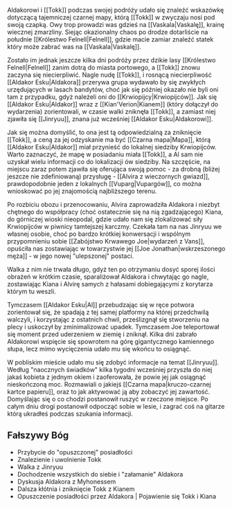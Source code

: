 Aldakorowi i [[Tokk]] podczas swojej podróży udało się znaleźć wskazówkę dotyczącą tajemniczej czarnej mapy, którą [[Tokk]] w zwyczaju nosi pod swoją czapką. Owy trop prowadzi was gdzieś na [[Vaskala|Vaskalę]], krainę wiecznej zmarzliny. Siejąc okazionalny chaos po drodze dotarliście na południe [[Królestwo Felnell|Felnell]], gdzie macie zamiar znaleźć statek który może zabrać was na [[Vaskala|Vaskalę]].

Zostało im jednak jeszcze kilka dni podróży przez dzikie lasy [[Królestwo Felnell|Felnell]] zanim dotrą do miasta portowego, a [[Tokk]] znowu zaczyna się niecierpliwić. Nagle nudę [[Tokk]], i rosnącą niecierpliwość [[Aldakor Esku|Aldakora]] przerywa grupa wydawało by się zwykłych urzędujących w lasach bandytów, choć jak się później okazało nie byli oni tam z przypadku, gdyż należeli oni do [[Krwiopijcy|Krwiopijców]]. Jak się [[Aldakor Esku|Aldakor]] wraz z [[Kian'Verion|Kianem]] (który dołączył do wydarzenia) zorientowali, w czasie walki zniknęła [[Tokk]], a zamiast niej zjawiła się [[Jinryuu]], znana już wcześniej [[Aldakor Esku|Aldakorowi]].

Jak się można domyślić, to ona jest tą odpowiedzialną za zniknięcie [[Tokk]], a ceną za jej odzyskanie ma być [[Czarna mapa|Mapa]], którą [[Aldakor Esku|Aldakor]] miał przynieść do lokalnej siedziby Krwiopijców. Warto zaznaczyć, że mapę w posiadaniu miała [[Tokk]], a Al sam nie uzyskał wielu informacji co do lokalizacji ów siedziby. Na szczęście, na miejscu zaraz potem zjawiła się oferująca swoją pomoc - za drobną (bliżej jeszcze nie zdefiniowaną) przysługę - [[Alvira z wieczornych gwiazd]], prawdopodobnie jeden z lokalnych [[Vuparg|Vupargów]], co można wnioskować po jej znajomością najbliższego terenu.

Po rozbiciu obozu i przenocowaniu, Alvira zaprowadziła Aldakora i niezbyt chętnego do współpracy (choć ostatecznie się na nią zgadzającego) Kiana, do górniczej wioski nieopodal, gdzie udało nam się zlokalizować siły Krwiopijców w piwnicy tamtejszej karczmy. Czekała tam na nas Jinryuu we własnej osobie, choć po bardzo krótkiej konwersacji i wspólnym przypomnieniu sobie [[Zabójstwo Krwawego Joe|wydarzeń z Vans]], opuściła nas zostawiając w towarzystwie jej [[Joe Jonathan|wskrzeszonego męża]] - w jego nowej "ulepszonej" postaci.

Walka z nim nie trwała długo, gdyż ten po otrzymaniu dosyć sporej ilości obrażeń w krótkim czasie, sparaliżował Aldakora i chwytając go nagle, zostawiając Kiana i Alvirę samych z hałasami dobiegającymi z korytarza którym tu weszli. 

Tymczasem [[Aldakor Esku|Al]] przebudzając się w ręce potwora zorientował się, że spadają z tej samej platformy na której przedchwilą walczyli, i korzystając z ostatnich chwil, prześlizgnął się stworzeniu na plecy i uskoczył by zminimalizować upadek. Tymczasem Joe teleportował się moment przed uderzeniem w ziemię i zniknął. Kilka dni zabrało Aldakorowi wspięcie się spowrotem na górę gigantycznego kamiennego słupa, lecz mimo wycięczenia udało mu się wkońcu to osiągnąć.

W pobliskim mieście udało mu się zdobyć informacje na temat [[Jinryuu]]. Według "naocznych świadków" kilka tygodni wcześniej przyszła do niej jakaś kobieta z jednym okiem i zaoferowała, że powie jej jak osiągnąć nieskończoną moc. Rozmawiali o jakiejś [[Czarna mapa|kruczo-czarnej kartce papieru]], oraz to jak aktywować ją aby zobaczyć jej zawartość. Domyślając się o co chodzi postanowił ruszyć w rzeczone miejsce. Po całym dniu drogi postanowił odpocząć sobie w lesie, i zagrać coś na gitarze którą ukradłeś podczas szukania informacji.

## Fałszywy Bóg

- Przybycie do "opuszczonej" posiadłości
- Znalezienie i uwolnienie Tokk
- Walka z Jinryuu
- Dochodzenie wszystkich do siebie i "załamanie" Aldakora
- Dyskusja Aldakora z Myhonessem
- Dalsza kłótnia i zniknięcie Tokk z Kianem
- Opuszczenie posiadłości przez Aldakora | Pojawienie się Tokk i Kiana